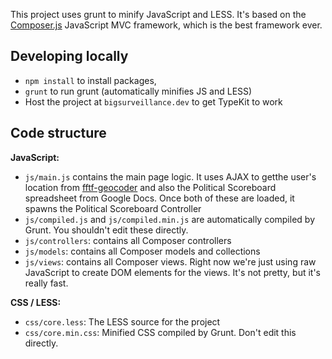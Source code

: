 This project uses grunt to minify JavaScript and LESS. It's based on the
[Composer.js](https://lyonbros.github.io/composer.js/) JavaScript MVC framework,
which is the best framework ever.

## Developing locally

* `npm install` to install packages,
* `grunt` to run grunt (automatically minifies JS and LESS)
* Host the project at `bigsurveillance.dev` to get TypeKit to work

## Code structure

**JavaScript:**

* `js/main.js` contains the main page logic. It uses AJAX to getthe user's
  location from [fftf-geocoder](https://fftf-geocoder.herokuapp.com) and also
  the Political Scoreboard spreadsheet from Google Docs. Once both of these are
  loaded, it spawns the Political Scoreboard Controller
* `js/compiled.js` and `js/compiled.min.js` are automatically compiled by Grunt.
  You shouldn't edit these directly.
* `js/controllers`: contains all Composer controllers
* `js/models`: contains all Composer models and collections
* `js/views`: contains all Composer views. Right now we're just using raw
  JavaScript to create DOM elements for the views. It's not pretty, but it's
  really fast.

**CSS / LESS:**

* `css/core.less`: The LESS source for the project
* `css/core.min.css`: Minified CSS compiled by Grunt. Don't edit this directly.